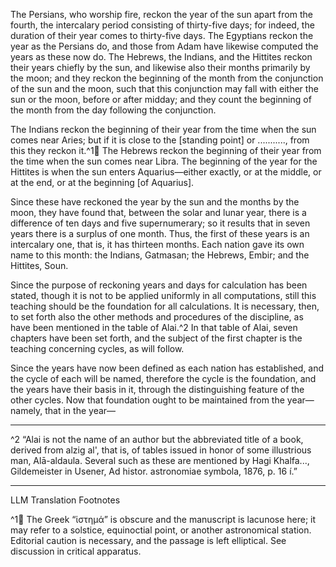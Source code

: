 The Persians, who worship fire, reckon the year of the sun apart from the fourth, the intercalary period consisting of thirty-five days; for indeed, the duration of their year comes to thirty-five days. The Egyptians reckon the year as the Persians do, and those from Adam have likewise computed the years as these now do. The Hebrews, the Indians, and the Hittites reckon their years chiefly by the sun, and likewise also their months primarily by the moon; and they reckon the beginning of the month from the conjunction of the sun and the moon, such that this conjunction may fall with either the sun or the moon, before or after midday; and they count the beginning of the month from the day following the conjunction.

The Indians reckon the beginning of their year from the time when the sun comes near Aries; but if it is close to the [standing point] or ..........., from this they reckon it.^1🤖 The Hebrews reckon the beginning of their year from the time when the sun comes near Libra. The beginning of the year for the Hittites is when the sun enters Aquarius—either exactly, or at the middle, or at the end, or at the beginning [of Aquarius].

Since these have reckoned the year by the sun and the months by the moon, they have found that, between the solar and lunar year, there is a difference of ten days and five supernumerary; so it results that in seven years there is a surplus of one month. Thus, the first of these years is an intercalary one, that is, it has thirteen months. Each nation gave its own name to this month: the Indians, Gatmasan; the Hebrews, Embir; and the Hittites, Soun.

Since the purpose of reckoning years and days for calculation has been stated, though it is not to be applied uniformly in all computations, still this teaching should be the foundation for all calculations. It is necessary, then, to set forth also the other methods and procedures of the discipline, as have been mentioned in the table of Alai.^2 In that table of Alai, seven chapters have been set forth, and the subject of the first chapter is the teaching concerning cycles, as will follow.

Since the years have now been defined as each nation has established, and the cycle of each will be named, therefore the cycle is the foundation, and the years have their basis in it, through the distinguishing feature of the other cycles. Now that foundation ought to be maintained from the year—namely, that in the year—

---

^2 “Alai is not the name of an author but the abbreviated title of a book, derived from alzig al', that is, of tables issued in honor of some illustrious man, Alā-aldaula. Several such as these are mentioned by Hagi Khalfa..., Gildemeister in Usener, Ad histor. astronomiae symbola, 1876, p. 16 í.”

---

LLM Translation Footnotes

^1🤖 The Greek “ἱστημά” is obscure and the manuscript is lacunose here; it may refer to a solstice, equinoctial point, or another astronomical station. Editorial caution is necessary, and the passage is left elliptical. See discussion in critical apparatus.